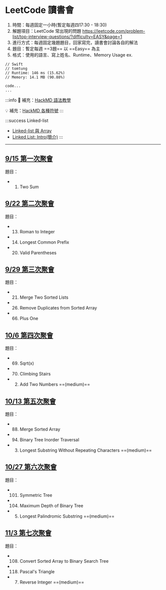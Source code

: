 # LeetCode 讀書會

1. 時間：每週固定一小時(暫定每週四17:30 - 18:30)
2. 解題項目：LeetCode 常出現的問題
https://leetcode.com/problem-list/top-interview-questions/?difficulty=EASY&page=1
3. 進行方式：每週固定幾題題目，回家寫完，讀書會討論各自的解法
4. 題目：暫定每週 ==3題== 以 ==Easy== 為主
5. 格式：使用的語言、寫上姓名、Runtime、Memory Usage
ex.
```swift=
// Swift
// tomtung
// Runtime: 146 ms (15.62%)
// Memory: 14.1 MB (90.88%)

code...
...
```

:::info
:pushpin: 補充：[HackMD 語法教學](/@eMP9zQQ0Qt6I8Uqp2Vqy6w/SyiOheL5N/%2FBVqowKshRH246Q7UDyodFA?type=book)

:bulb: 補充：[HackMD 各種符號](https://github.com/ikatyang/emoji-cheat-sheet#symbols)
:::

:::success
Linked-list
- [Linked-list 與 Array](https://medium.com/%E6%8A%80%E8%A1%93%E7%AD%86%E8%A8%98/%E5%9F%BA%E7%A4%8E%E6%BC%94%E7%AE%97%E6%B3%95%E7%B3%BB%E5%88%97-%E5%9F%BA%E7%A4%8E%E8%B3%87%E6%96%99%E7%B5%90%E6%A7%8B-linked-list-%E8%88%87-array-553cb926029f)
- [Linked List: Intro(簡介)](http://alrightchiu.github.io/SecondRound/linked-list-introjian-jie.html)
:::
---

## [9/15 第一次聚會](/K2Oa_zvzTo6LhjF9rwGVuA?view)
題目：
- 1. Two Sum

## [9/22 第二次聚會](/Ng2JJ1_6T5qgoN4kaViuVg)
題目：
- 13. Roman to Integer
- 14. Longest Common Prefix
- 20. Valid Parentheses

## [9/29 第三次聚會](/Io69bxgaSAueShUKG_38xw)
題目：
- 21. Merge Two Sorted Lists
- 26. Remove Duplicates from Sorted Array
- 66. Plus One

## [10/6 第四次聚會](/oxrN9UoRS8CQE4gNzDPQ2g)
題目：
- 69. Sqrt(x)
- 70. Climbing Stairs
- 2. Add Two Numbers ==(medium)==

## [10/13 第五次聚會](/8tOqnT5DRpK1GbRJz0jy5g)
題目：
- 88. Merge Sorted Array
- 94. Binary Tree Inorder Traversal
- 3. Longest Substring Without Repeating Characters ==(medium)==

## [10/27 第六次聚會](/2ekPR6XySi-oiy5fRFNihQ)
題目：
- 101. Symmetric Tree
- 104. Maximum Depth of Binary Tree
- 5. Longest Palindromic Substring ==(medium)==

## [11/3 第七次聚會](/uN769FlwTequ-singPmwAw)
題目：
- 108. Convert Sorted Array to Binary Search Tree
- 118. Pascal's Triangle
- 7. Reverse Integer ==(medium)==